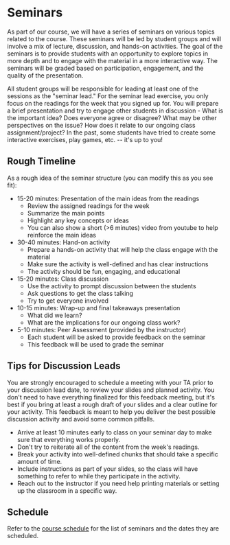 # Seminars

As part of our course, we will have a series of seminars on various topics related to the course. These seminars will be led by student groups and will involve a mix of lecture, discussion, and hands-on activities. The goal of the seminars is to provide students with an opportunity to explore topics in more depth and to engage with the material in a more interactive way. The seminars will be graded based on participation, engagement, and the quality of the presentation.

All student groups will be responsible for leading at least one of the sessions as the "seminar lead." For the seminar lead exercise, you only focus on the readings for the week that you signed up for. You will prepare a brief presentation and try to engage other students in discussion - What is the important idea? Does everyone agree or disagree? What may be other perspectives on the issue? How does it relate to our ongoing class assignment/project? In the past, some students have tried to create some interactive exercises, play games, etc. -- it's up to you! 

## Rough Timeline
As a rough idea of the seminar structure (you can modify this as you see fit):
- 15-20 minutes: Presentation of the main ideas from the readings
  - Review the assigned readings for the week
  - Summarize the main points
  - Highlight any key concepts or ideas
  - You can also show a short (>6 minutes) video from youtube to help reinforce the main ideas
- 30-40 minutes: Hand-on activity 
  - Prepare a hands-on activity that will help the class engage with the material
  - Make sure the activity is well-defined and has clear instructions
  - The activity should be fun, engaging, and educational
- 15-20 minutes: Class discussion
  - Use the activity to prompt discussion between the students
  - Ask questions to get the class talking
  - Try to get everyone involved
- 10-15 minutes: Wrap-up and final takeaways presentation
  - What did we learn?
  - What are the implications for our ongoing class work?
- 5-10 minutes: Peer Assessment (provided by the instructor)
  - Each student will be asked to provide feedback on the seminar 
  - This feedback will be used to grade the seminar

 
## Tips for Discussion Leads

You are strongly encouraged to schedule a meeting with your TA prior to your discussion lead date, to review your slides and planned activity. You don't need to have everything finalized for this feedback meeting, but it's best if you bring at least a rough draft of your slides and a clear outline for your activity. This feedback is meant to help you deliver the best possible discussion activity and avoid some common pitfalls.

- Arrive at least 10 minutes early to class on your seminar day to make sure that everything works properly.
- Don't try to reiterate all of the content from the week's readings. 
- Break your activity into well-defined chunks that should take a specific amount of time.
- Include instructions as part of your slides, so the class will have something to refer to while they participate in the activity.
- Reach out to the instructor if you need help printing materials or setting up the classroom in a specific way.


## Schedule 

Refer to the [course schedule](/schedule.md) for the list of seminars and the dates they are scheduled.